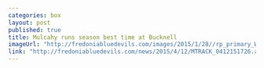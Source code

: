 ```yaml
---
categories: box
layout: post
published: true
title: Mulcahy runs season best time at Bucknell
imageUrl: "http://fredoniabluedevils.com/images/2015/1/28//rp_primary_Watson_2867.jpg"
link: "http://fredoniabluedevils.com/news/2015/4/12/MTRACK_0412151726.aspx"
---
```



